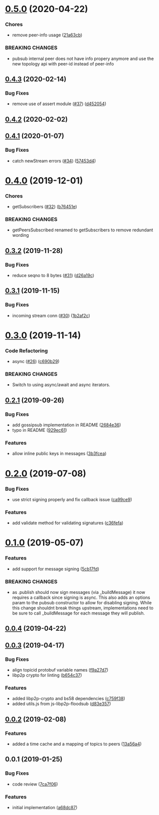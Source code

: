 <a name="0.5.0"></a>
# [0.5.0](https://github.com/libp2p/js-libp2p-pubsub/compare/v0.4.3...v0.5.0) (2020-04-22)


### Chores

* remove peer-info usage ([21a63cb](https://github.com/libp2p/js-libp2p-pubsub/commit/21a63cb))


### BREAKING CHANGES

* pubsub internal peer does not have info propery anymore and use the new topology api with peer-id instead of peer-info



<a name="0.4.3"></a>
## [0.4.3](https://github.com/libp2p/js-libp2p-pubsub/compare/v0.4.1...v0.4.3) (2020-02-14)


### Bug Fixes

* remove use of assert module ([#37](https://github.com/libp2p/js-libp2p-pubsub/issues/37)) ([d452054](https://github.com/libp2p/js-libp2p-pubsub/commit/d452054))



<a name="0.4.2"></a>
## [0.4.2](https://github.com/libp2p/js-libp2p-pubsub/compare/v0.4.1...v0.4.2) (2020-02-02)



<a name="0.4.1"></a>
## [0.4.1](https://github.com/libp2p/js-libp2p-pubsub/compare/v0.4.0...v0.4.1) (2020-01-07)


### Bug Fixes

* catch newStream errors ([#34](https://github.com/libp2p/js-libp2p-pubsub/issues/34)) ([57453d4](https://github.com/libp2p/js-libp2p-pubsub/commit/57453d4))



<a name="0.4.0"></a>
# [0.4.0](https://github.com/libp2p/js-libp2p-pubsub/compare/v0.3.2...v0.4.0) (2019-12-01)


### Chores

* getSubscribers ([#32](https://github.com/libp2p/js-libp2p-pubsub/issues/32)) ([b76451e](https://github.com/libp2p/js-libp2p-pubsub/commit/b76451e))


### BREAKING CHANGES

* getPeersSubscribed renamed to getSubscribers to remove redundant wording



<a name="0.3.2"></a>
## [0.3.2](https://github.com/libp2p/js-libp2p-pubsub/compare/v0.3.1...v0.3.2) (2019-11-28)


### Bug Fixes

* reduce seqno to 8 bytes ([#31](https://github.com/libp2p/js-libp2p-pubsub/issues/31)) ([d26a19c](https://github.com/libp2p/js-libp2p-pubsub/commit/d26a19c))



<a name="0.3.1"></a>
## [0.3.1](https://github.com/libp2p/js-libp2p-pubsub/compare/v0.3.0...v0.3.1) (2019-11-15)


### Bug Fixes

* incoming stream conn ([#30](https://github.com/libp2p/js-libp2p-pubsub/issues/30)) ([1b2af2c](https://github.com/libp2p/js-libp2p-pubsub/commit/1b2af2c))



<a name="0.3.0"></a>
# [0.3.0](https://github.com/libp2p/js-libp2p-pubsub/compare/v0.2.1...v0.3.0) (2019-11-14)


### Code Refactoring

* async ([#26](https://github.com/libp2p/js-libp2p-pubsub/issues/26)) ([c690b29](https://github.com/libp2p/js-libp2p-pubsub/commit/c690b29))


### BREAKING CHANGES

* Switch to using async/await and async iterators.



<a name="0.2.1"></a>
## [0.2.1](https://github.com/libp2p/js-libp2p-pubsub/compare/v0.2.0...v0.2.1) (2019-09-26)


### Bug Fixes

* add gossipsub implementation in README ([2684e36](https://github.com/libp2p/js-libp2p-pubsub/commit/2684e36))
* typo in README ([929ec61](https://github.com/libp2p/js-libp2p-pubsub/commit/929ec61))


### Features

* allow inline public keys in messages ([3b3fcea](https://github.com/libp2p/js-libp2p-pubsub/commit/3b3fcea))



<a name="0.2.0"></a>
# [0.2.0](https://github.com/libp2p/js-libp2p-pubsub/compare/v0.1.0...v0.2.0) (2019-07-08)


### Bug Fixes

* use strict signing properly and fix callback issue ([ca99ce9](https://github.com/libp2p/js-libp2p-pubsub/commit/ca99ce9))


### Features

* add validate method for validating signatures ([c36fefa](https://github.com/libp2p/js-libp2p-pubsub/commit/c36fefa))



<a name="0.1.0"></a>
# [0.1.0](https://github.com/libp2p/js-libp2p-pubsub/compare/v0.0.4...v0.1.0) (2019-05-07)


### Features

* add support for message signing ([5cb17fd](https://github.com/libp2p/js-libp2p-pubsub/commit/5cb17fd))


### BREAKING CHANGES

* as .publish should now sign messages (via _buildMessage) it now requires a callback since signing is async. This also adds an options param to the pubsub constructor to allow for disabling signing. While this change shouldnt break things upstream, implementations need to be sure to call _buildMessage for each message they will publish.



<a name="0.0.4"></a>
## [0.0.4](https://github.com/libp2p/js-libp2p-pubsub/compare/v0.0.3...v0.0.4) (2019-04-22)



<a name="0.0.3"></a>
## [0.0.3](https://github.com/libp2p/js-libp2p-pubsub/compare/v0.0.2...v0.0.3) (2019-04-17)


### Bug Fixes

* align topicid protobuf variable names ([f9a27d7](https://github.com/libp2p/js-libp2p-pubsub/commit/f9a27d7))
* libp2p crypto for linting ([b654c37](https://github.com/libp2p/js-libp2p-pubsub/commit/b654c37))


### Features

* added libp2p-crypto and bs58 dependencies ([c759f38](https://github.com/libp2p/js-libp2p-pubsub/commit/c759f38))
* added utils.js from js-libp2p-floodsub ([d83e357](https://github.com/libp2p/js-libp2p-pubsub/commit/d83e357))



<a name="0.0.2"></a>
## [0.0.2](https://github.com/libp2p/js-libp2p-pubsub/compare/v0.0.1...v0.0.2) (2019-02-08)


### Features

* added a time cache and a mapping of topics to peers ([13a56a4](https://github.com/libp2p/js-libp2p-pubsub/commit/13a56a4))



<a name="0.0.1"></a>
## 0.0.1 (2019-01-25)


### Bug Fixes

* code review ([7ca7f06](https://github.com/libp2p/js-libp2p-pubsub/commit/7ca7f06))


### Features

* initial implementation ([a68dc87](https://github.com/libp2p/js-libp2p-pubsub/commit/a68dc87))



